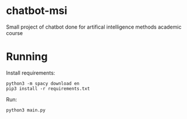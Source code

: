 # chatbot-msi

Small project of chatbot done for artifical intelligence methods academic course

# Running

Install requirements:
```
python3 -m spacy download en
pip3 install -r requirements.txt
```

Run:
```
python3 main.py
```